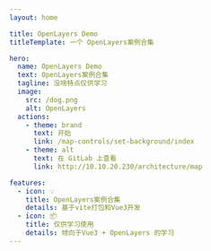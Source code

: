 ```yaml
---
layout: home

title: OpenLayers Demo
titleTemplate: 一个 OpenLayers案例合集 

hero:
  name: OpenLayers Demo
  text: OpenLayers案例合集 
  tagline: 没啥特点仅供学习
  image:
    src: /dog.png
    alt: OpenLayers
  actions:
    - theme: brand
      text: 开始
      link: /map-controls/set-background/index
    - theme: alt
      text: 在 GitLab 上查看
      link: http://10.10.20.230/architecture/map

features:
  - icon: 💡
    title: OpenLayers案例合集
    details: 基于vite打包和Vue3开发
  - icon: 📦
    title: 仅供学习使用
    details: 倾向于Vue3 + OpenLayers 的学习
---
```


